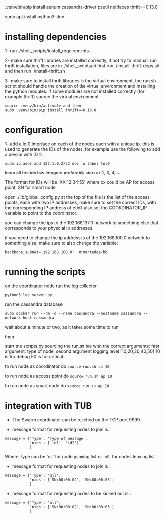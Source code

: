 
.venv/bin/pip install aenum cassandra-driver psutil netifaces thrift==0.13.0

sudo apt install python3-dev

# installing dependencies
1- run ./shell_scripts/install_requirements.

2- make sure thrift libraries are installed correctly, if not try to manuall run thrift installation,
     files are in ./shell_scripts/ci first run ./install-thrift-deps.sh and then run ./install-thrift.sh

3- make sure to install thrift libraries in the virtual environment, the run.sh script should handle the creation of the virtual environment and installing the python modules. if some modules are not installed correctly (for example thrift) source the virtual environment 

    source .venv/bin/activate and then
    sudo .venv/bin/pip install thrift==0.13.0

# configuration

1- add a lo:0 interface on each of the nodes each with a unique ip. this is used to generate the IDs of the nodes. for example use the following to add a device with ID 2.
```
sudo ip addr add 127.1.0.2/32 dev lo label lo:0
```

keep all the ids low integers preferably start at 2, 3, 4, ...

The format for IDs will be 'XX:12:34:56' where xx could be AP for access point, SN for smart node

open ./lib/global_config.py at the top of the file is the list of the access points, each with two IP addresses, make sure to set the correct IDs, with the corresponding IP address of eth0.
also set the COORDINATOR_IP variable to point to the coordinator.

you can change the ips to the 192.168.137.0 network to something else that corresponds to your physcial ip addresses.

if you need to change the ip addresses of the 192.168.100.0 network to something else, make sure to also change the variable: 
```
backbone_subnet='192.168.100.0'  #smartedge-bb
```


# running the scripts
on the coordinator node run the log collector
```
python3 log_server.py
```

run the cassandra database 
```
sudo docker run --rm -d --name cassandra --hostname cassandra --network host cassandra
```
wait about a minute or two, as it takes some time to run

then

start the scripts by sourcing the run.sh file with the correct arguments:
    first argument: type of node, second argument logging level [10,20,30,40,50] 10 is for debug 50 is for critical.

to run node as coordinator do ```source run.sh co 10```

to run node as access point do ```source run.sh ap 10```

to run node as smart node do ```source run.sh ap 10```


# integration with TUB
- The Swarm coordinator can be reached on the TCP port 9999.

- message format for requesting nodes to join is :
```
message = {'Type': 'Type of message',
           'nids': ['id1', 'id2'] 
           }
```
 
Where Type can be 'njl' for node joinning list or 'nll' for nodes leaving list.


- message format for requesting nodes to join is :
```
message = {'Type': 'njl',
           'nids': ['SN:00:00:02', 'SN:00:00:03'] 
           }
```


- message format for requesting nodes to be kicked out is :
```
message = {'Type': 'nll',
           'nids': ['SN:00:00:02', 'SN:00:00:03'] 
           }

```